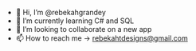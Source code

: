 - 👋 Hi, I’m @rebekahgrandey
- 🌱 I’m currently learning C# and SQL
- 💞️ I’m looking to collaborate on a new app
- 📫 How to reach me -> rebekahtdesigns@gmail.com

<!---
rebekahgrandey/rebekahgrandey is a ✨ special ✨ repository because its `README.md` (this file) appears on your GitHub profile.
You can click the Preview link to take a look at your changes.
--->
